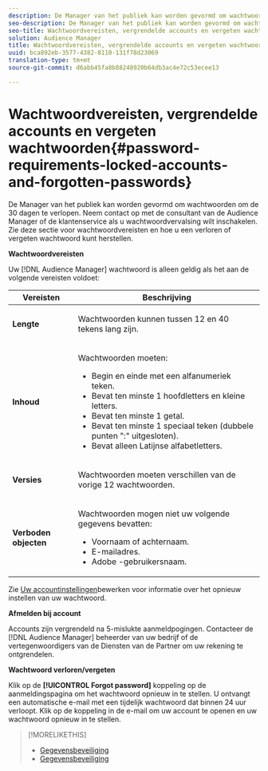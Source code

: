 ```yaml
---
description: De Manager van het publiek kan worden gevormd om wachtwoorden om de 30 dagen te verlopen. Neem contact op met de consultant van de Audience Manager of de klantenservice als u wachtwoordvervalsing wilt inschakelen. Zie deze sectie voor wachtwoordvereisten en hoe u een verloren of vergeten wachtwoord kunt herstellen.
seo-description: De Manager van het publiek kan worden gevormd om wachtwoorden om de 30 dagen te verlopen. Neem contact op met de consultant van de Audience Manager of de klantenservice als u wachtwoordvervalsing wilt inschakelen. Zie deze sectie voor wachtwoordvereisten en hoe u een verloren of vergeten wachtwoord kunt herstellen.
seo-title: Wachtwoordvereisten, vergrendelde accounts en vergeten wachtwoorden
solution: Audience Manager
title: Wachtwoordvereisten, vergrendelde accounts en vergeten wachtwoorden
uuid: bca892eb-3577-4382-8110-131f78d23069
translation-type: tm+mt
source-git-commit: d6abb45fa8b88248920b64db3ac4e72c53ecee13

---
```



# Wachtwoordvereisten, vergrendelde accounts en vergeten wachtwoorden{#password-requirements-locked-accounts-and-forgotten-passwords}

De Manager van het publiek kan worden gevormd om wachtwoorden om de 30 dagen te verlopen. Neem contact op met de consultant van de Audience Manager of de klantenservice als u wachtwoordvervalsing wilt inschakelen. Zie deze sectie voor wachtwoordvereisten en hoe u een verloren of vergeten wachtwoord kunt herstellen.

<!-- 

c_password_requirements.xml

 -->

**Wachtwoordvereisten**

Uw [!DNL Audience Manager] wachtwoord is alleen geldig als het aan de volgende vereisten voldoet:

<table id="table_9B79E9F634664F6B995649E3158CCF20"> 
 <thead> 
  <tr> 
   <th colname="col1" class="entry"> Vereisten </th> 
   <th colname="col2" class="entry"> Beschrijving </th> 
  </tr> 
 </thead>
 <tbody> 
  <tr> 
   <td colname="col1"> <p> <b>Lengte</b> </p> </td> 
   <td colname="col2"> <p>Wachtwoorden kunnen tussen 12 en 40 tekens lang zijn. </p> </td> 
  </tr> 
  <tr> 
   <td colname="col1"> <p> <b>Inhoud</b> </p> </td> 
   <td colname="col2"> <p>Wachtwoorden moeten: </p> <p> 
     <ul id="ul_70F64B9DE90E463098DFA8AB8349CF0B"> 
      <li id="li_2FBA66E47F4A4E1BB01DE3722821E100">Begin en einde met een alfanumeriek teken. </li> 
      <li id="li_1390D4C9A48944B68B891EE6CB734BBC">Bevat ten minste 1 hoofdletters en kleine letters. </li> 
      <li id="li_B75B64A005804262BAAF0F1901D63358">Bevat ten minste 1 getal. </li> 
      <li id="li_28452022AF4743B8B159187BBD10890A">Bevat ten minste 1 speciaal teken (dubbele punten ":" uitgesloten). </li> 
      <li id="li_C02B931ABAB84FFE9B87AEBAEDF34EF3">Bevat alleen Latijnse alfabetletters. </li> 
     </ul> </p> </td> 
  </tr> 
  <tr> 
   <td colname="col1"> <p> <b>Versies</b> </p> </td> 
   <td colname="col2"> <p> Wachtwoorden moeten verschillen van de vorige 12 wachtwoorden. </p> </td> 
  </tr> 
  <tr> 
   <td colname="col1"> <p> <b>Verboden objecten</b> </p> </td> 
   <td colname="col2"> <p> Wachtwoorden mogen niet uw volgende gegevens bevatten: </p> <p> 
     <ul id="ul_08DE186AF56E401B933256E69279847A"> 
      <li id="li_CC854F7F86484774A76CCF927E1400B4">Voornaam of achternaam. </li> 
      <li id="li_74ACCF3DE717473B8AB9B1720DD891E7">E-mailadres. </li> 
      <li id="li_09C1F699BF6843ACAB4E68D2F57461AB"><span class="keyword"> Adobe</span> -gebruikersnaam. </li> 
     </ul> </p> </td> 
  </tr> 
 </tbody> 
</table>

Zie [Uw accountinstellingen](../features/administration/edit-account-settings.md)bewerken voor informatie over het opnieuw instellen van uw wachtwoord.

**Afmelden bij account**

Accounts zijn vergrendeld na 5-mislukte aanmeldpogingen. Contacteer de [!DNL Audience Manager] beheerder van uw bedrijf of de vertegenwoordigers van de Diensten van de Partner om uw rekening te ontgrendelen.

**Wachtwoord verloren/vergeten**

Klik op de **[!UICONTROL Forgot password]** koppeling op de aanmeldingspagina om het wachtwoord opnieuw in te stellen. U ontvangt een automatische e-mail met een tijdelijk wachtwoord dat binnen 24 uur verloopt. Klik op de koppeling in de e-mail om uw account te openen en uw wachtwoord opnieuw in te stellen.

>[!MORELIKETHIS]
>
>* [Gegevensbeveiliging](../overview/data-security-and-privacy/data-security.md)
>* [Gegevensbeveiliging](../overview/data-security-and-privacy/data-privacy.md)

